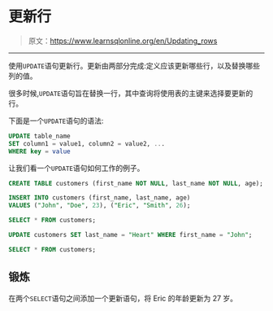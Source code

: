 # 更新行

> 原文：<https://www.learnsqlonline.org/en/Updating_rows>

* * *

使用`UPDATE`语句更新行。更新由两部分完成:定义应该更新哪些行，以及替换哪些列的值。

很多时候,`UPDATE`语句旨在替换一行，其中查询将使用表的主键来选择要更新的行。

下面是一个`UPDATE`语句的语法:

```sql
UPDATE table_name
SET column1 = value1, column2 = value2, ...
WHERE key = value 
```

让我们看一个`UPDATE`语句如何工作的例子。

```sql
CREATE TABLE customers (first_name NOT NULL, last_name NOT NULL, age);

INSERT INTO customers (first_name, last_name, age)
VALUES ("John", "Doe", 23), ("Eric", "Smith", 26);

SELECT * FROM customers;

UPDATE customers SET last_name = "Heart" WHERE first_name = "John";

SELECT * FROM customers; 
```

## 锻炼

在两个`SELECT`语句之间添加一个更新语句，将 Eric 的年龄更新为 27 岁。